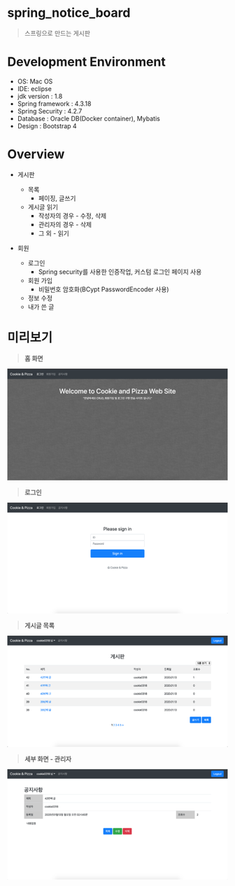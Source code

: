 # spring_notice_board
>스프링으로 만드는 게시판

# Development Environment
* OS: Mac OS
* IDE: eclipse
* jdk version : 1.8
* Spring framework : 4.3.18
* Spring Security : 4.2.7
* Database : Oracle DB(Docker container), Mybatis
* Design : Bootstrap 4

# Overview
* 게시판
  * 목록
    * 페이징, 글쓰기
  * 게시글 읽기
    * 작성자의 경우 - 수정, 삭제
    * 관리자의 경우 - 삭제
    * 그 외 - 읽기
    
* 회원 
  * 로그인
    * Spring security를 사용한 인증작업, 커스텀 로그인 페이지 사용
  * 회원 가입
    * 비밀번호 암호화(BCypt PasswordEncoder 사용)
  * 정보 수정
  * 내가 쓴 글
# 미리보기
> **홈 화면**

![홈 화면](/readme_img/home.png "홈 화면 이미지")

> **로그인**

![로그인 페이지](/readme_img/login.png "로그인 이미지")

> **게시글 목록**

![목록 페이지](/readme_img/list.png "목록 페이지")

> **세부 화면 - 관리자**

![게시글 읽기](/readme_img/detail_admin.png "관리자 게시글 읽기")
